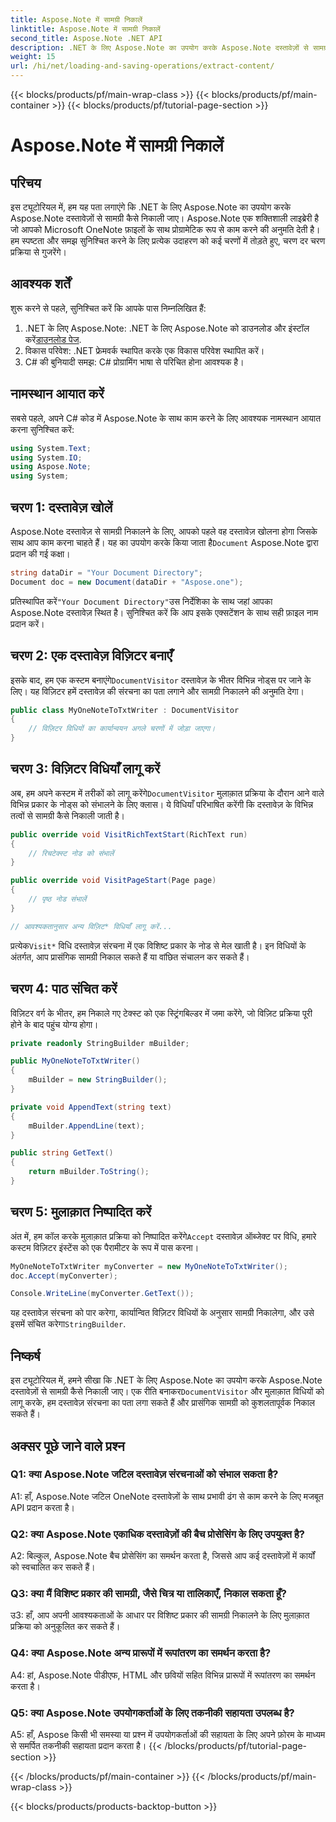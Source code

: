 ```yaml
---
title: Aspose.Note में सामग्री निकालें
linktitle: Aspose.Note में सामग्री निकालें
second_title: Aspose.Note .NET API
description: .NET के लिए Aspose.Note का उपयोग करके Aspose.Note दस्तावेज़ों से सामग्री निकालने का तरीका जानें। यह व्यापक ट्यूटोरियल चरण दर चरण प्रक्रिया में आपका मार्गदर्शन करता है।
weight: 15
url: /hi/net/loading-and-saving-operations/extract-content/
---
```


{{< blocks/products/pf/main-wrap-class >}}
{{< blocks/products/pf/main-container >}}
{{< blocks/products/pf/tutorial-page-section >}}

# Aspose.Note में सामग्री निकालें

## परिचय

इस ट्यूटोरियल में, हम यह पता लगाएंगे कि .NET के लिए Aspose.Note का उपयोग करके Aspose.Note दस्तावेज़ों से सामग्री कैसे निकाली जाए। Aspose.Note एक शक्तिशाली लाइब्रेरी है जो आपको Microsoft OneNote फ़ाइलों के साथ प्रोग्रामेटिक रूप से काम करने की अनुमति देती है। हम स्पष्टता और समझ सुनिश्चित करने के लिए प्रत्येक उदाहरण को कई चरणों में तोड़ते हुए, चरण दर चरण प्रक्रिया से गुजरेंगे।

## आवश्यक शर्तें

शुरू करने से पहले, सुनिश्चित करें कि आपके पास निम्नलिखित हैं:

1.  .NET के लिए Aspose.Note: .NET के लिए Aspose.Note को डाउनलोड और इंस्टॉल करें[डाउनलोड पेज](https://releases.aspose.com/note/net/).
2. विकास परिवेश: .NET फ्रेमवर्क स्थापित करके एक विकास परिवेश स्थापित करें।
3. C# की बुनियादी समझ: C# प्रोग्रामिंग भाषा से परिचित होना आवश्यक है।

## नामस्थान आयात करें

सबसे पहले, अपने C# कोड में Aspose.Note के साथ काम करने के लिए आवश्यक नामस्थान आयात करना सुनिश्चित करें:

```csharp
using System.Text;
using System.IO;
using Aspose.Note;
using System;
```

## चरण 1: दस्तावेज़ खोलें

 Aspose.Note दस्तावेज़ से सामग्री निकालने के लिए, आपको पहले वह दस्तावेज़ खोलना होगा जिसके साथ आप काम करना चाहते हैं। यह का उपयोग करके किया जाता है`Document` Aspose.Note द्वारा प्रदान की गई कक्षा।

```csharp
string dataDir = "Your Document Directory";
Document doc = new Document(dataDir + "Aspose.one");
```

 प्रतिस्थापित करें`"Your Document Directory"`उस निर्देशिका के साथ जहां आपका Aspose.Note दस्तावेज़ स्थित है। सुनिश्चित करें कि आप इसके एक्सटेंशन के साथ सही फ़ाइल नाम प्रदान करें।

## चरण 2: एक दस्तावेज़ विज़िटर बनाएँ

 इसके बाद, हम एक कस्टम बनाएंगे`DocumentVisitor` दस्तावेज़ के भीतर विभिन्न नोड्स पर जाने के लिए। यह विज़िटर हमें दस्तावेज़ की संरचना का पता लगाने और सामग्री निकालने की अनुमति देगा।

```csharp
public class MyOneNoteToTxtWriter : DocumentVisitor
{
    // विज़िटर विधियों का कार्यान्वयन अगले चरणों में जोड़ा जाएगा।
}
```

## चरण 3: विज़िटर विधियाँ लागू करें

 अब, हम अपने कस्टम में तरीकों को लागू करेंगे`DocumentVisitor` मुलाक़ात प्रक्रिया के दौरान आने वाले विभिन्न प्रकार के नोड्स को संभालने के लिए क्लास। ये विधियाँ परिभाषित करेंगी कि दस्तावेज़ के विभिन्न तत्वों से सामग्री कैसे निकाली जाती है।

```csharp
public override void VisitRichTextStart(RichText run)
{
    // रिचटेक्स्ट नोड को संभालें
}

public override void VisitPageStart(Page page)
{
    // पृष्ठ नोड संभालें
}

// आवश्यकतानुसार अन्य विज़िट* विधियाँ लागू करें...
```

 प्रत्येक`Visit*` विधि दस्तावेज़ संरचना में एक विशिष्ट प्रकार के नोड से मेल खाती है। इन विधियों के अंतर्गत, आप प्रासंगिक सामग्री निकाल सकते हैं या वांछित संचालन कर सकते हैं।

## चरण 4: पाठ संचित करें

विज़िटर वर्ग के भीतर, हम निकाले गए टेक्स्ट को एक स्ट्रिंगबिल्डर में जमा करेंगे, जो विज़िट प्रक्रिया पूरी होने के बाद पहुंच योग्य होगा।

```csharp
private readonly StringBuilder mBuilder;

public MyOneNoteToTxtWriter()
{
    mBuilder = new StringBuilder();
}

private void AppendText(string text)
{
    mBuilder.AppendLine(text);
}

public string GetText()
{
    return mBuilder.ToString();
}
```

## चरण 5: मुलाक़ात निष्पादित करें

 अंत में, हम कॉल करके मुलाक़ात प्रक्रिया को निष्पादित करेंगे`Accept` दस्तावेज़ ऑब्जेक्ट पर विधि, हमारे कस्टम विज़िटर इंस्टेंस को एक पैरामीटर के रूप में पास करना।

```csharp
MyOneNoteToTxtWriter myConverter = new MyOneNoteToTxtWriter();
doc.Accept(myConverter);

Console.WriteLine(myConverter.GetText());
```

 यह दस्तावेज़ संरचना को पार करेगा, कार्यान्वित विज़िटर विधियों के अनुसार सामग्री निकालेगा, और उसे इसमें संचित करेगा`StringBuilder`.

## निष्कर्ष

 इस ट्यूटोरियल में, हमने सीखा कि .NET के लिए Aspose.Note का उपयोग करके Aspose.Note दस्तावेज़ों से सामग्री कैसे निकाली जाए। एक रीति बनाकर`DocumentVisitor` और मुलाक़ात विधियों को लागू करके, हम दस्तावेज़ संरचना का पता लगा सकते हैं और प्रासंगिक सामग्री को कुशलतापूर्वक निकाल सकते हैं।

## अक्सर पूछे जाने वाले प्रश्न

### Q1: क्या Aspose.Note जटिल दस्तावेज़ संरचनाओं को संभाल सकता है?

A1: हाँ, Aspose.Note जटिल OneNote दस्तावेज़ों के साथ प्रभावी ढंग से काम करने के लिए मजबूत API प्रदान करता है।

### Q2: क्या Aspose.Note एकाधिक दस्तावेज़ों की बैच प्रोसेसिंग के लिए उपयुक्त है?

A2: बिल्कुल, Aspose.Note बैच प्रोसेसिंग का समर्थन करता है, जिससे आप कई दस्तावेज़ों में कार्यों को स्वचालित कर सकते हैं।

### Q3: क्या मैं विशिष्ट प्रकार की सामग्री, जैसे चित्र या तालिकाएँ, निकाल सकता हूँ?

उ3: हाँ, आप अपनी आवश्यकताओं के आधार पर विशिष्ट प्रकार की सामग्री निकालने के लिए मुलाक़ात प्रक्रिया को अनुकूलित कर सकते हैं।

### Q4: क्या Aspose.Note अन्य प्रारूपों में रूपांतरण का समर्थन करता है?

A4: हां, Aspose.Note पीडीएफ, HTML और छवियों सहित विभिन्न प्रारूपों में रूपांतरण का समर्थन करता है।

### Q5: क्या Aspose.Note उपयोगकर्ताओं के लिए तकनीकी सहायता उपलब्ध है?

A5: हाँ, Aspose किसी भी समस्या या प्रश्न में उपयोगकर्ताओं की सहायता के लिए अपने फ़ोरम के माध्यम से समर्पित तकनीकी सहायता प्रदान करता है।
{{< /blocks/products/pf/tutorial-page-section >}}

{{< /blocks/products/pf/main-container >}}
{{< /blocks/products/pf/main-wrap-class >}}

{{< blocks/products/products-backtop-button >}}
